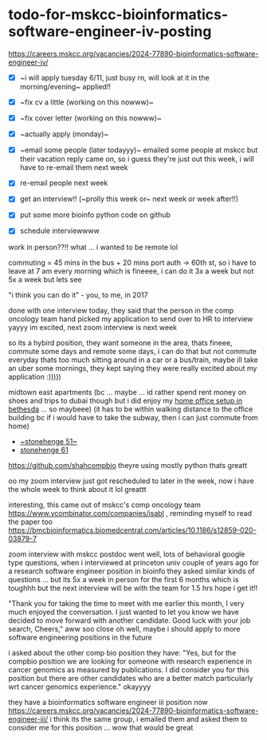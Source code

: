 # todo-for-mskcc-bioinformatics-software-engineer-iv-posting

https://careers.mskcc.org/vacancies/2024-77890-bioinformatics-software-engineer-iv/

- [x] ~i will apply tuesday 6/11, just busy rn, will look at it in the morning/evening~ applied!!

- [x] ~fix cv a little (working on this nowww)~
- [x] ~fix cover letter (working on this nowww)~
- [x] ~actually apply (monday)~
- [x] ~email some people (later todayyy)~ emailed some people at mskcc but their vacation reply came on, so i guess they're just out this week, i will have to re-email them next week
- [x] re-email people next week
- [x] get an interview!! (~prolly this week or~ next week or week after!!)
- [x] put some more bioinfo python code on github
- [x] schedule interviewwww

work in person??!! what ... i wanted to be remote lol

commuting = 45 mins in the bus + 20 mins port auth -> 60th st, so i have to leave at 7 am every morning which is fineeee, i can do it 3x a week but not 5x a week but lets see

"i think you can do it" - you, to me, in 2017

done with one interview today, they said that the person in the comp oncology team hand picked my application to send over to HR to interview yayyy im excited, next zoom interview is next week

so its a hybird position, they want someone in the area, thats fineee, commute some days and remote some days, i can do that but not commute everyday thats too much sitting around in a car or a bus/train, maybe ill take an uber some mornings, they kept saying they were really excited about my application :)))))

midtown east apartments (bc ... maybe ... id rather spend rent money on shoes and trips to dubai though but i did enjoy my [home office setup in bethesda](https://www.herlog.com/content/images/size/w1600/2023/12/bethesda-2019.png) ... so maybeee) (it has to be within walking distance to the office building bc if i would have to take the subway, then i can just commute from home)

* [~stonehenge 51~](https://www.apartments.com/stonehenge-51-new-york-ny/63rrn5r/)
* [stonehenge 61](https://www.stonehengenyc.com/buildings/stonehenge-61)

https://github.com/shahcompbio theyre using mostly python thats greatt

oo my zoom interview just got rescheduled to later in the week, now i have the whole week to think about it lol greattt

interesting, this came out of mskcc's comp oncology team https://www.ycombinator.com/companies/isabl , reminding myself to read the paper too https://bmcbioinformatics.biomedcentral.com/articles/10.1186/s12859-020-03879-7

zoom interview with mskcc postdoc went well, lots of behavioral google type questions, when i interviewed at princeton univ couple of years ago for a research software engineer position in bioinfo they asked similar kinds of questions ... but its 5x a week in person for the first 6 months which is toughhh but the next interview will be with the team for 1.5 hrs hope i get it!!

"Thank you for taking the time to meet with me earlier this month, I very much enjoyed the conversation.  I just wanted to let you know we have decided to move forward with another candidate.  Good luck with your job search, Cheers," aww soo close oh well, maybe i should apply to more software engineering positions in the future

i asked about the other comp bio position they have: "Yes, but for the compbio position we are looking for someone with research experience in cancer genomics as measured by publications.  I did consider you for this position but there are other candidates who are a better match particularly wrt cancer genomics experience." okayyyy

they have a bioinformatics software engineer iii position now https://careers.mskcc.org/vacancies/2024-77890-bioinformatics-software-engineer-iii/ i think its the same group, i emailed them and asked them to consider me for this position ... wow that would be great
